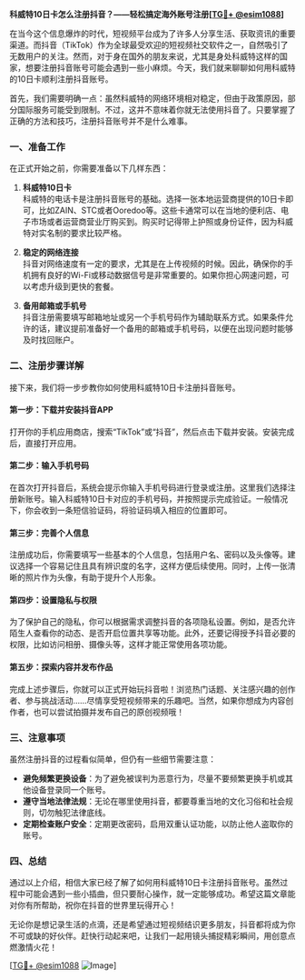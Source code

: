 **科威特10日卡怎么注册抖音？——轻松搞定海外账号注册[[TG💪+ @esim1088](https://t.me/s/esim1088)]**

在当今这个信息爆炸的时代，短视频平台成为了许多人分享生活、获取资讯的重要渠道。而抖音（TikTok）作为全球最受欢迎的短视频社交软件之一，自然吸引了无数用户的关注。然而，对于身在国外的朋友来说，尤其是身处科威特这样的国家，想要注册抖音账号可能会遇到一些小麻烦。今天，我们就来聊聊如何用科威特的10日卡顺利注册抖音账号。

首先，我们需要明确一点：虽然科威特的网络环境相对稳定，但由于政策原因，部分国际服务可能受到限制。不过，这并不意味着你就无法使用抖音了。只要掌握了正确的方法和技巧，注册抖音账号并不是什么难事。

### 一、准备工作

在正式开始之前，你需要准备以下几样东西：

1. **科威特10日卡**  
   科威特的电话卡是注册抖音账号的基础。选择一张本地运营商提供的10日卡即可，比如ZAIN、STC或者Ooredoo等。这些卡通常可以在当地的便利店、电子市场或者运营商营业厅购买到。购买时记得带上护照或身份证件，因为科威特对实名制的要求比较严格。

2. **稳定的网络连接**  
   抖音对网络速度有一定的要求，尤其是在上传视频的时候。因此，确保你的手机拥有良好的Wi-Fi或移动数据信号是非常重要的。如果你担心网速问题，可以考虑升级到更快的套餐。

3. **备用邮箱或手机号**  
   抖音注册需要填写邮箱地址或另一个手机号码作为辅助联系方式。如果条件允许的话，建议提前准备好一个备用的邮箱或手机号码，以便在出现问题时能够及时找回账户。

### 二、注册步骤详解

接下来，我们将一步步教你如何使用科威特10日卡注册抖音账号。

#### 第一步：下载并安装抖音APP

打开你的手机应用商店，搜索“TikTok”或“抖音”，然后点击下载并安装。安装完成后，直接打开应用。

#### 第二步：输入手机号码

在首次打开抖音后，系统会提示你输入手机号码进行登录或注册。这里我们选择注册新账号。输入科威特10日卡对应的手机号码，并按照提示完成验证。一般情况下，你会收到一条短信验证码，将验证码填入相应的位置即可。

#### 第三步：完善个人信息

注册成功后，你需要填写一些基本的个人信息，包括用户名、密码以及头像等。建议选择一个容易记住且具有辨识度的名字，这样方便后续使用。同时，上传一张清晰的照片作为头像，有助于提升个人形象。

#### 第四步：设置隐私与权限

为了保护自己的隐私，你可以根据需求调整抖音的各项隐私设置。例如，是否允许陌生人查看你的动态、是否开启位置共享等功能。此外，还要记得授予抖音必要的权限，比如访问相册、摄像头等，这样才能正常使用各项功能。

#### 第五步：探索内容并发布作品

完成上述步骤后，你就可以正式开始玩抖音啦！浏览热门话题、关注感兴趣的创作者、参与挑战活动……尽情享受短视频带来的乐趣吧。当然，如果你想成为内容创作者，也可以尝试拍摄并发布自己的原创视频哦！

### 三、注意事项

虽然注册抖音的过程看似简单，但仍有一些细节需要注意：

- **避免频繁更换设备**：为了避免被误判为恶意行为，尽量不要频繁更换手机或其他设备登录同一个账号。
- **遵守当地法律法规**：无论在哪里使用抖音，都要尊重当地的文化习俗和社会规则，切勿触犯法律底线。
- **定期检查账户安全**：定期更改密码，启用双重认证功能，以防止他人盗取你的账号。

### 四、总结

通过以上介绍，相信大家已经了解了如何用科威特10日卡注册抖音账号。虽然过程中可能会遇到一些小插曲，但只要耐心操作，就一定能够成功。希望这篇文章能对你有所帮助，祝你在抖音的世界里玩得开心！

无论你是想记录生活的点滴，还是希望通过短视频结识更多朋友，抖音都将成为你不可或缺的好伙伴。赶快行动起来吧，让我们一起用镜头捕捉精彩瞬间，用创意点燃激情火花！

[[TG💪+ @esim1088](https://t.me/s/esim1088) ![Image](https://i.postimg.cc/4NQfJmqS/Snipaste-2025-05-13-00-14-12.png)]